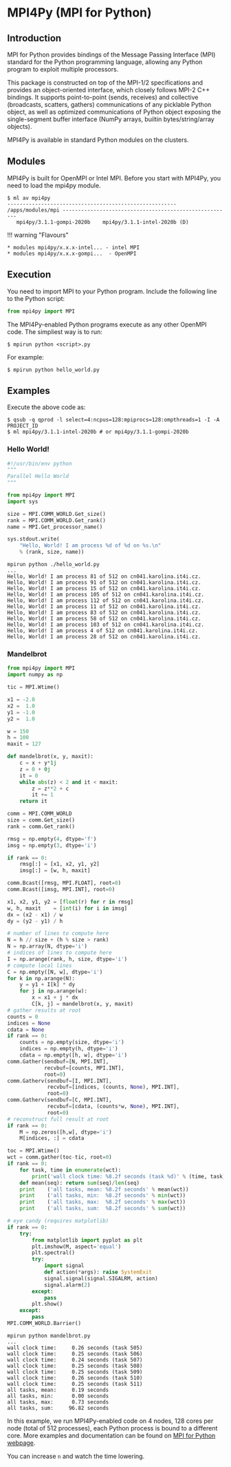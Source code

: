 # MPI4Py (MPI for Python)

## Introduction

MPI for Python provides bindings of the Message Passing Interface (MPI) standard for the Python programming language, allowing any Python program to exploit multiple processors.

This package is constructed on top of the MPI-1/2 specifications and provides an object-oriented interface, which closely follows MPI-2 C++ bindings. It supports point-to-point (sends, receives) and collective (broadcasts, scatters, gathers) communications of any picklable Python object, as well as optimized communications of Python object exposing the single-segment buffer interface (NumPy arrays, builtin bytes/string/array objects).

MPI4Py is available in standard Python modules on the clusters.

## Modules

MPI4Py is built for OpenMPI or Intel MPI. Before you start with MPI4Py, you need to load the mpi4py module.

```console
$ ml av mpi4py
------------------------------------------------------- /apps/modules/mpi -------------------------------------------------------
   mpi4py/3.1.1-gompi-2020b    mpi4py/3.1.1-intel-2020b (D)
```

!!! warning "Flavours"

    * modules mpi4py/x.x.x-intel... - intel MPI
    * modules mpi4py/x.x.x-gompi...  - OpenMPI

## Execution

You need to import MPI to your Python program. Include the following line to the Python script:

```python
from mpi4py import MPI
```

The MPI4Py-enabled Python programs execute as any other OpenMPI code. The simpliest way is to run:

```console
$ mpirun python <script>.py
```

For example:

```console
$ mpirun python hello_world.py
```

## Examples

Execute the above code as:

```console
$ qsub -q qprod -l select=4:ncpus=128:mpiprocs=128:ompthreads=1 -I -A PROJECT_ID
$ ml mpi4py/3.1.1-intel-2020b # or mpi4py/3.1.1-gompi-2020b
```

### Hello World!

```python
#!/usr/bin/env python
"""
Parallel Hello World
"""

from mpi4py import MPI
import sys

size = MPI.COMM_WORLD.Get_size()
rank = MPI.COMM_WORLD.Get_rank()
name = MPI.Get_processor_name()

sys.stdout.write(
    "Hello, World! I am process %d of %d on %s.\n"
    % (rank, size, name))
```

```console
mpirun python ./hello_world.py
...
Hello, World! I am process 81 of 512 on cn041.karolina.it4i.cz.
Hello, World! I am process 91 of 512 on cn041.karolina.it4i.cz.
Hello, World! I am process 15 of 512 on cn041.karolina.it4i.cz.
Hello, World! I am process 105 of 512 on cn041.karolina.it4i.cz.
Hello, World! I am process 112 of 512 on cn041.karolina.it4i.cz.
Hello, World! I am process 11 of 512 on cn041.karolina.it4i.cz.
Hello, World! I am process 83 of 512 on cn041.karolina.it4i.cz.
Hello, World! I am process 58 of 512 on cn041.karolina.it4i.cz.
Hello, World! I am process 103 of 512 on cn041.karolina.it4i.cz.
Hello, World! I am process 4 of 512 on cn041.karolina.it4i.cz.
Hello, World! I am process 28 of 512 on cn041.karolina.it4i.cz.
```

### Mandelbrot

```python
from mpi4py import MPI
import numpy as np

tic = MPI.Wtime()

x1 = -2.0
x2 =  1.0
y1 = -1.0
y2 =  1.0

w = 150
h = 100
maxit = 127

def mandelbrot(x, y, maxit):
    c = x + y*1j
    z = 0 + 0j
    it = 0
    while abs(z) < 2 and it < maxit:
        z = z**2 + c
        it += 1
    return it

comm = MPI.COMM_WORLD
size = comm.Get_size()
rank = comm.Get_rank()

rmsg = np.empty(4, dtype='f')
imsg = np.empty(3, dtype='i')

if rank == 0:
    rmsg[:] = [x1, x2, y1, y2]
    imsg[:] = [w, h, maxit]

comm.Bcast([rmsg, MPI.FLOAT], root=0)
comm.Bcast([imsg, MPI.INT], root=0)

x1, x2, y1, y2 = [float(r) for r in rmsg]
w, h, maxit    = [int(i) for i in imsg]
dx = (x2 - x1) / w
dy = (y2 - y1) / h

# number of lines to compute here
N = h // size + (h % size > rank)
N = np.array(N, dtype='i')
# indices of lines to compute here
I = np.arange(rank, h, size, dtype='i')
# compute local lines
C = np.empty([N, w], dtype='i')
for k in np.arange(N):
    y = y1 + I[k] * dy
    for j in np.arange(w):
        x = x1 + j * dx
        C[k, j] = mandelbrot(x, y, maxit)
# gather results at root
counts = 0
indices = None
cdata = None
if rank == 0:
    counts = np.empty(size, dtype='i')
    indices = np.empty(h, dtype='i')
    cdata = np.empty([h, w], dtype='i')
comm.Gather(sendbuf=[N, MPI.INT],
            recvbuf=[counts, MPI.INT],
            root=0)
comm.Gatherv(sendbuf=[I, MPI.INT],
             recvbuf=[indices, (counts, None), MPI.INT],
             root=0)
comm.Gatherv(sendbuf=[C, MPI.INT],
             recvbuf=[cdata, (counts*w, None), MPI.INT],
             root=0)
# reconstruct full result at root
if rank == 0:
    M = np.zeros([h,w], dtype='i')
    M[indices, :] = cdata

toc = MPI.Wtime()
wct = comm.gather(toc-tic, root=0)
if rank == 0:
    for task, time in enumerate(wct):
        print('wall clock time: %8.2f seconds (task %d)' % (time, task))
    def mean(seq): return sum(seq)/len(seq)
    print    ('all tasks, mean: %8.2f seconds' % mean(wct))
    print    ('all tasks, min:  %8.2f seconds' % min(wct))
    print    ('all tasks, max:  %8.2f seconds' % max(wct))
    print    ('all tasks, sum:  %8.2f seconds' % sum(wct))

# eye candy (requires matplotlib)
if rank == 0:
    try:
        from matplotlib import pyplot as plt
        plt.imshow(M, aspect='equal')
        plt.spectral()
        try:
            import signal
            def action(*args): raise SystemExit
            signal.signal(signal.SIGALRM, action)
            signal.alarm(2)
        except:
            pass
        plt.show()
    except:
        pass
MPI.COMM_WORLD.Barrier()
```

```console
mpirun python mandelbrot.py
...
wall clock time:     0.26 seconds (task 505)
wall clock time:     0.25 seconds (task 506)
wall clock time:     0.24 seconds (task 507)
wall clock time:     0.25 seconds (task 508)
wall clock time:     0.25 seconds (task 509)
wall clock time:     0.26 seconds (task 510)
wall clock time:     0.25 seconds (task 511)
all tasks, mean:     0.19 seconds
all tasks, min:      0.00 seconds
all tasks, max:      0.73 seconds
all tasks, sum:     96.82 seconds
```

In this example, we run MPI4Py-enabled code on 4 nodes, 128 cores per node (total of 512 processes), each Python process is bound to a different core. More examples and documentation can be found on [MPI for Python webpage][a].

You can increase `n` and watch the time lowering.

[a]: https://pypi.python.org/pypi/mpi4py

